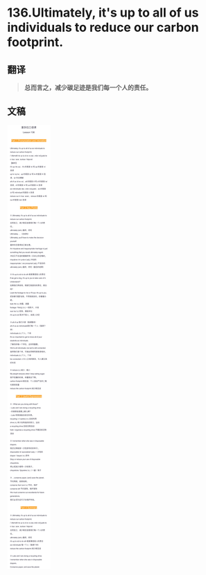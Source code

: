 # 136.Ultimately, it's up to all of us individuals to reduce our carbon footprint.

## 翻译

> **总而言之，减少碳足迹是我们每一个人的责任。**

## 文稿

![](img/136.jpg)

